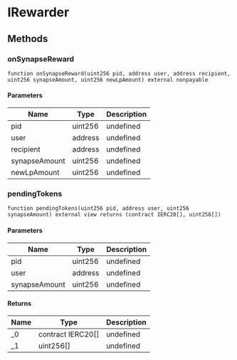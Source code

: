 # IRewarder









## Methods

### onSynapseReward

```solidity
function onSynapseReward(uint256 pid, address user, address recipient, uint256 synapseAmount, uint256 newLpAmount) external nonpayable
```





#### Parameters

| Name | Type | Description |
|---|---|---|
| pid | uint256 | undefined |
| user | address | undefined |
| recipient | address | undefined |
| synapseAmount | uint256 | undefined |
| newLpAmount | uint256 | undefined |

### pendingTokens

```solidity
function pendingTokens(uint256 pid, address user, uint256 synapseAmount) external view returns (contract IERC20[], uint256[])
```





#### Parameters

| Name | Type | Description |
|---|---|---|
| pid | uint256 | undefined |
| user | address | undefined |
| synapseAmount | uint256 | undefined |

#### Returns

| Name | Type | Description |
|---|---|---|
| _0 | contract IERC20[] | undefined |
| _1 | uint256[] | undefined |




